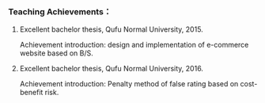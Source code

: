 ### Teaching Achievements：
1. Excellent bachelor thesis, Qufu Normal University, 2015.

   Achievement introduction: design and implementation of e-commerce website based on B/S.

2. Excellent bachelor thesis, Qufu Normal University, 2016.

   Achievement introduction: Penalty method of false rating based on cost-benefit risk.